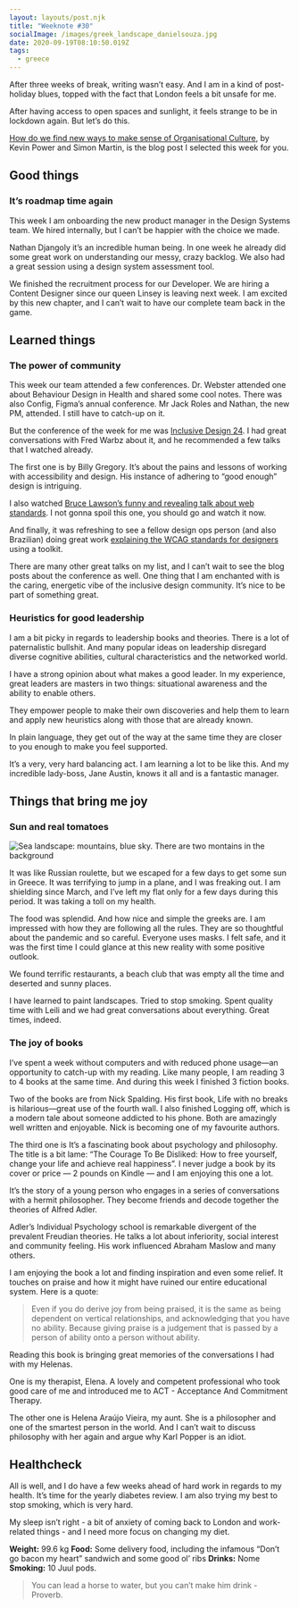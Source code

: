 ```yaml
---
layout: layouts/post.njk
title: "Weeknote #30"
socialImage: /images/greek_landscape_danielsouza.jpg
date: 2020-09-19T08:10:50.019Z
tags:
  - greece
---
```

After three weeks of break, writing wasn’t easy. And I am in a kind of post-holiday blues, topped with the fact that London feels a bit unsafe for me.

After having access to open spaces and sunlight, it feels strange to be in lockdown again. But let’s do this.

[How do we find new ways to make sense of Organisational Culture](https://metalogue.co.uk/2019/06/04/how-do-we-find-new-ways-to-make-sense-of-organisational-culture/), by Kevin Power and Simon Martin, is the blog post I selected this week for you.  

## Good things

### It’s roadmap time again

This week I am onboarding the new product manager in the Design Systems team. We hired internally, but I can’t be happier with the choice we made.

Nathan Djangoly it’s an incredible human being. In one week he already did some great work on understanding our messy, crazy backlog. We also had a great session using a design system assessment tool.

We finished the recruitment process for our Developer. We are hiring a Content Designer since our queen Linsey is leaving next week. I am excited by this new chapter, and I can’t wait to have our complete team back in the game.

## Learned things

### The power of community

This week our team attended a few conferences. Dr. Webster attended one about Behaviour Design in Health and shared some cool notes. There was also Config, Figma’s annual conference. Mr Jack Roles and Nathan, the new PM, attended. I still have to catch-up on it.

But the conference of the week for me was [Inclusive Design 24](https://inclusivedesign24.org/2020/schedule/). I had great conversations with Fred Warbz about it, and he recommended a few talks that I watched already.

The first one is by Billy Gregory. It’s about the pains and lessons of working with accessibility and design. His instance of adhering to “good enough” design is intriguing.

I also watched [Bruce Lawson’s funny and revealing talk about web standards](https://www.youtube.com/watch?v=5u6LKAWDAAU&list=PLn7dsvRdQEfGkK9xxk54XdKTLk7zf_Qwp&index=17). I not gonna spoil this one, you should go and watch it now.

And finally, it was refreshing to see a fellow design ops person (and also Brazilian) doing great work [explaining the WCAG standards for designers](https://www.youtube.com/watch?v=DLTwGcnaZGc&list=PLn7dsvRdQEfGkK9xxk54XdKTLk7zf_Qwp&index=19) using a toolkit.

There are many other great talks on my list, and I can’t wait to see the blog posts about the conference as well. One thing that I am enchanted with is the caring, energetic vibe of the inclusive design community. It’s nice to be part of something great.

### Heuristics for good leadership

I am a bit picky in regards to leadership books and theories. There is a lot of paternalistic bullshit. And many popular ideas on leadership disregard diverse cognitive abilities, cultural characteristics and the networked world.

I have a strong opinion about what makes a good leader. In my experience, great leaders are masters in two things: situational awareness and the ability to enable others.

They empower people to make their own discoveries and help them to learn and apply new heuristics along with those that are already known.

In plain language, they get out of the way at the same time they are closer to you enough to make you feel supported.

It’s a very, very hard balancing act. I am learning a lot to be like this. And my incredible lady-boss, Jane Austin, knows it all and is a fantastic manager.

## Things that bring me joy

### Sun and real tomatoes

![Sea landscape: mountains, blue sky. There are two montains in the background](/images/greek_landscape_danielsouza.jpg "Sea landscape: mountains, blue sky.")

It was like Russian roulette, but we escaped for a few days to get some sun in Greece. It was terrifying to jump in a plane, and I was freaking out. I am shielding since March, and I’ve left my flat only for a few days during this period. It was taking a toll on my health.

The food was splendid. And how nice and simple the greeks are. I am impressed with how they are following all the rules. They are so thoughtful about the pandemic and so careful. Everyone uses masks. I felt safe, and it was the first time I could glance at this new reality with some positive outlook.

We found terrific restaurants, a beach club that was empty all the time and deserted and sunny places.

I have learned to paint landscapes. Tried to stop smoking. Spent quality time with Leili and we had great conversations about everything. Great times, indeed.

### The joy of books

I’ve spent a week without computers and with reduced phone usage—an opportunity to catch-up with my reading. Like many people, I am reading 3 to 4 books at the same time. And during this week I finished 3 fiction books.

Two of the books are from Nick Spalding. His first book, Life with no breaks is hilarious—great use of the fourth wall. I also finished Logging off, which is a modern tale about someone addicted to his phone. Both are amazingly well written and enjoyable. Nick is becoming one of my favourite authors.

The third one is It’s a fascinating book about psychology and philosophy. The title is a bit lame: “The Courage To Be Disliked: How to free yourself, change your life and achieve real happiness”. I never judge a book by its cover or price — 2 pounds on Kindle — and I am enjoying this one a lot.

It’s the story of a young person who engages in a series of conversations with a hermit philosopher. They become friends and decode together the theories of Alfred Adler.

Adler’s Individual Psychology school is remarkable divergent of the prevalent Freudian theories. He talks a lot about inferiority, social interest and community feeling. His work influenced Abraham Maslow and many others.

I am enjoying the book a lot and finding inspiration and even some relief. It touches on praise and how it might have ruined our entire educational system. Here is a quote:

> Even if you do derive joy from being praised, it is the same as being dependent on vertical relationships, and acknowledging that you have no ability. Because giving praise is a judgement that is passed by a person of ability onto a person without ability.

Reading this book is bringing great memories of the conversations I had with my Helenas.

One is my therapist, Elena. A lovely and competent professional who took good care of me and introduced me to ACT - Acceptance And Commitment Therapy.

The other one is Helena Araújo Vieira, my aunt. She is a philosopher and one of the smartest person in the world. And I can’t wait to discuss philosophy with her again and argue why Karl Popper is an idiot.

## Healthcheck

All is well, and I do have a few weeks ahead of hard work in regards to my health. It’s time for the yearly diabetes review. I am also trying my best to stop smoking, which is very hard.

My sleep isn’t right - a bit of anxiety of coming back to London and work-related things - and I need more focus on changing my diet.

**Weight:** 99.6 kg
**Food:** Some delivery food, including the infamous “Don’t go bacon my heart” sandwich and some good ol’ ribs
**Drinks:** Nome
**Smoking:** 10 Juul pods.

> You can lead a horse to water, but you can’t make him drink - Proverb.

